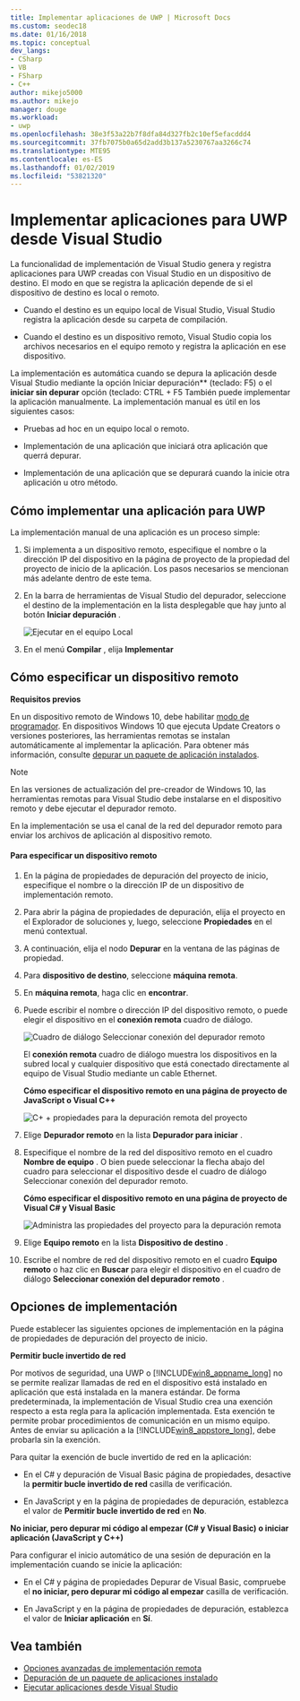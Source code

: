 ```yaml
---
title: Implementar aplicaciones de UWP | Microsoft Docs
ms.custom: seodec18
ms.date: 01/16/2018
ms.topic: conceptual
dev_langs:
- CSharp
- VB
- FSharp
- C++
author: mikejo5000
ms.author: mikejo
manager: douge
ms.workload:
- uwp
ms.openlocfilehash: 38e3f53a22b7f8dfa84d327fb2c10ef5efacddd4
ms.sourcegitcommit: 37fb7075b0a65d2add3b137a5230767aa3266c74
ms.translationtype: MTE95
ms.contentlocale: es-ES
ms.lasthandoff: 01/02/2019
ms.locfileid: "53821320"
---
```

# <a name="deploy-uwp-apps-from-visual-studio"></a>Implementar aplicaciones para UWP desde Visual Studio

La funcionalidad de implementación de Visual Studio genera y registra aplicaciones para UWP creadas con Visual Studio en un dispositivo de destino. El modo en que se registra la aplicación depende de si el dispositivo de destino es local o remoto.

- Cuando el destino es un equipo local de Visual Studio, Visual Studio registra la aplicación desde su carpeta de compilación.

- Cuando el destino es un dispositivo remoto, Visual Studio copia los archivos necesarios en el equipo remoto y registra la aplicación en ese dispositivo.

La implementación es automática cuando se depura la aplicación desde Visual Studio mediante la opción Iniciar depuración** (teclado: F5) o el **iniciar sin depurar** opción (teclado: CTRL + F5 También puede implementar la aplicación manualmente. La implementación manual es útil en los siguientes casos:

- Pruebas ad hoc en un equipo local o remoto.

- Implementación de una aplicación que iniciará otra aplicación que querrá depurar.

- Implementación de una aplicación que se depurará cuando la inicie otra aplicación u otro método.

##  <a name="BKMK_How_to_deploy_a_Windows_Store_app"></a> Cómo implementar una aplicación para UWP
 La implementación manual de una aplicación es un proceso simple:

1.  Si implementa a un dispositivo remoto, especifique el nombre o la dirección IP del dispositivo en la página de proyecto de la propiedad del proyecto de inicio de la aplicación. Los pasos necesarios se mencionan más adelante dentro de este tema.

2.  En la barra de herramientas de Visual Studio del depurador, seleccione el destino de la implementación en la lista desplegable que hay junto al botón **Iniciar depuración** .

     ![Ejecutar en el equipo Local](../debugger/media/vsrun_f5_local.png "VSRUN_F5_Local")

3.  En el menú **Compilar** , elija **Implementar**

##  <a name="BKMK_How_to_specify_a_remote_device"></a> Cómo especificar un dispositivo remoto

**Requisitos previos**

En un dispositivo remoto de Windows 10, debe habilitar [modo de programador](/windows/uwp/get-started/enable-your-device-for-development). En dispositivos Windows 10 que ejecuta Update Creators o versiones posteriores, las herramientas remotas se instalan automáticamente al implementar la aplicación. Para obtener más información, consulte [depurar un paquete de aplicación instalados](../debugger/debug-installed-app-package.md).

> [!NOTE]
> En las versiones de actualización del pre-creador de Windows 10, las herramientas remotas para Visual Studio debe instalarse en el dispositivo remoto y debe ejecutar el depurador remoto.

En la implementación se usa el canal de la red del depurador remoto para enviar los archivos de aplicación al dispositivo remoto.

#### <a name="to-specify-a-remote-device"></a>Para especificar un dispositivo remoto

1. En la página de propiedades de depuración del proyecto de inicio, especifique el nombre o la dirección IP de un dispositivo de implementación remoto.

2. Para abrir la página de propiedades de depuración, elija el proyecto en el Explorador de soluciones y, luego, seleccione **Propiedades** en el menú contextual.

3. A continuación, elija el nodo **Depurar** en la ventana de las páginas de propiedad.

4. Para **dispositivo de destino**, seleccione **máquina remota**.

5. En **máquina remota**, haga clic en **encontrar**.

6. Puede escribir el nombre o dirección IP del dispositivo remoto, o puede elegir el dispositivo en el **conexión remota** cuadro de diálogo.

    ![Cuadro de diálogo Seleccionar conexión del depurador remoto](../debugger/media/vsrun_selectremotedebuggerdlg.png "VSRUN_SelectRemoteDebuggerDlg")

    El **conexión remota** cuadro de diálogo muestra los dispositivos en la subred local y cualquier dispositivo que está conectado directamente al equipo de Visual Studio mediante un cable Ethernet.

   **Cómo especificar el dispositivo remoto en una página de proyecto de JavaScript o Visual C++**

   ![C&#43; &#43; propiedades para la depuración remota del proyecto](../debugger/media/vsrun_cpp_projprop_remote.png "VSRUN_CPP_ProjProp_Remote")

7. Elige **Depurador remoto** en la lista **Depurador para iniciar** .

8. Especifique el nombre de la red del dispositivo remoto en el cuadro **Nombre de equipo** . O bien puede seleccionar la flecha abajo del cuadro para seleccionar el dispositivo desde el cuadro de diálogo Seleccionar conexión del depurador remoto.

   **Cómo especificar el dispositivo remoto en una página de proyecto de Visual C# y Visual Basic**

   ![Administra las propiedades del proyecto para la depuración remota](../debugger/media/vsrun_managed_projprop_remote.png "VSRUN_Managed_ProjProp_Remote")

9. Elige **Equipo remoto** en la lista **Dispositivo de destino** .

10. Escribe el nombre de red del dispositivo remoto en el cuadro **Equipo remoto** o haz clic en **Buscar** para elegir el dispositivo en el cuadro de diálogo **Seleccionar conexión del depurador remoto** .

##  <a name="BKMK_Deployment_options"></a> Opciones de implementación

Puede establecer las siguientes opciones de implementación en la página de propiedades de depuración del proyecto de inicio.

**Permitir bucle invertido de red**

Por motivos de seguridad, una UWP o [!INCLUDE[win8_appname_long](../debugger/includes/win8_appname_long_md.md)] no se permite realizar llamadas de red en el dispositivo está instalado en aplicación que está instalada en la manera estándar. De forma predeterminada, la implementación de Visual Studio crea una exención respecto a esta regla para la aplicación implementada. Esta exención te permite probar procedimientos de comunicación en un mismo equipo. Antes de enviar su aplicación a la [!INCLUDE[win8_appstore_long](../debugger/includes/win8_appstore_long_md.md)], debe probarla sin la exención.

Para quitar la exención de bucle invertido de red en la aplicación:

- En el C# y depuración de Visual Basic página de propiedades, desactive la **permitir bucle invertido de red** casilla de verificación.

- En JavaScript y en la página de propiedades de depuración, establezca el valor de **Permitir bucle invertido de red** en **No**.

**No iniciar, pero depurar mi código al empezar (C# y Visual Basic) o iniciar aplicación (JavaScript y C++)**

Para configurar el inicio automático de una sesión de depuración en la implementación cuando se inicie la aplicación:

- En el C# y página de propiedades Depurar de Visual Basic, compruebe el **no iniciar, pero depurar mi código al empezar** casilla de verificación.

- En JavaScript y en la página de propiedades de depuración, establezca el valor de **Iniciar aplicación** en **Sí**.

## <a name="see-also"></a>Vea también

- [Opciones avanzadas de implementación remota](/windows/uwp/debug-test-perf/deploying-and-debugging-uwp-apps#advanced-remote-deployment-options)
- [Depuración de un paquete de aplicaciones instalado](../debugger/debug-installed-app-package.md)
- [Ejecutar aplicaciones desde Visual Studio](/visualstudio/debugger/debugging-windows-store-and-windows-universal-apps)
